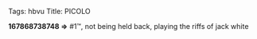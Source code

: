 Tags: hbvu
Title: PICOLO
  
**167868738748 =>** #1™, not being held back, playing the riffs of jack white